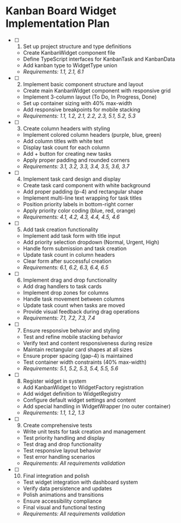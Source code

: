 # Kanban Board Widget Implementation Plan

- [ ] 1. Set up project structure and type definitions
  - Create KanbanWidget component file
  - Define TypeScript interfaces for KanbanTask and KanbanData
  - Add kanban type to WidgetType union
  - _Requirements: 1.1, 2.1, 6.1_

- [ ] 2. Implement basic component structure and layout
  - Create main KanbanWidget component with responsive grid
  - Implement 3-column layout (To Do, In Progress, Done)
  - Set up container sizing with 40% max-width
  - Add responsive breakpoints for mobile stacking
  - _Requirements: 1.1, 1.2, 2.1, 2.2, 2.3, 5.1, 5.2, 5.3_

- [ ] 3. Create column headers with styling
  - Implement colored column headers (purple, blue, green)
  - Add column titles with white text
  - Display task count for each column
  - Add + button for creating new tasks
  - Apply proper padding and rounded corners
  - _Requirements: 3.1, 3.2, 3.3, 3.4, 3.5, 3.6, 3.7_

- [ ] 4. Implement task card design and display
  - Create task card component with white background
  - Add proper padding (p-4) and rectangular shape
  - Implement multi-line text wrapping for task titles
  - Position priority labels in bottom-right corner
  - Apply priority color coding (blue, red, orange)
  - _Requirements: 4.1, 4.2, 4.3, 4.4, 4.5, 4.6_

- [ ] 5. Add task creation functionality
  - Implement add task form with title input
  - Add priority selection dropdown (Normal, Urgent, High)
  - Handle form submission and task creation
  - Update task count in column headers
  - Clear form after successful creation
  - _Requirements: 6.1, 6.2, 6.3, 6.4, 6.5_

- [ ] 6. Implement drag and drop functionality
  - Add drag handlers to task cards
  - Implement drop zones for columns
  - Handle task movement between columns
  - Update task count when tasks are moved
  - Provide visual feedback during drag operations
  - _Requirements: 7.1, 7.2, 7.3, 7.4_

- [ ] 7. Ensure responsive behavior and styling
  - Test and refine mobile stacking behavior
  - Verify text and content responsiveness during resize
  - Maintain rectangular card shapes at all sizes
  - Ensure proper spacing (gap-4) is maintained
  - Test container width constraints (40% max-width)
  - _Requirements: 5.1, 5.2, 5.3, 5.4, 5.5, 5.6_

- [ ] 8. Register widget in system
  - Add KanbanWidget to WidgetFactory registration
  - Add widget definition to WidgetRegistry
  - Configure default widget settings and content
  - Add special handling in WidgetWrapper (no outer container)
  - _Requirements: 1.1, 1.2, 1.3_

- [ ] 9. Create comprehensive tests
  - Write unit tests for task creation and management
  - Test priority handling and display
  - Test drag and drop functionality
  - Test responsive layout behavior
  - Test error handling scenarios
  - _Requirements: All requirements validation_

- [ ] 10. Final integration and polish
  - Test widget integration with dashboard system
  - Verify data persistence and updates
  - Polish animations and transitions
  - Ensure accessibility compliance
  - Final visual and functional testing
  - _Requirements: All requirements validation_